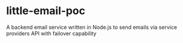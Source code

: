 # little-email-poc
A backend email service written in Node.js to send emails via service providers API with failover capability

